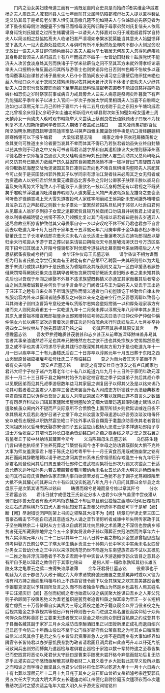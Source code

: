 <!-- { "loadSidebar": true } -->
　　门内之治女美妇德母道三而有一焉既足自附女史具是而始终者实维金华戚君杨之夫人周氏夫人戚君同县人生七年而防其父属睦防陷郡城母杜夫人提以匿林薮乱定又防其母于是祖母老矣家人惧伤其意撤几筵不能如期夫人与伯姊饭必先祭见者为涕下蚤夜祖母侧油油亹亹不少懈已而祖母没无所归鞠于母家弟赘刘氏复偕夫人依焉卑身祗饬刘氏媪爱之过所生褚囊键闭一以诿夫人为择嘉对以归于戚君戚君惇学自持夫人以简淡相之益恊姑髙夫人临诸妇甚严凛凛如奉槃水犹莫能当其意夫人始盥馈拜堂下髙夫人一见大说游处独进夫人与俱时有所不乐愀然危坐却肉不御小大侧足旁睨无敢出一语夫人差甘鲜伺顔色而共之髙夫人每为举七箸居无何髙夫人忽得风痹疾竟其身卧起皆须夫人盖归戚氏十有八年而戚君卒四子一女皆幼田财数十畆族党忧不能济夫人攻苦食淡身处其劳而佚诸子于学米盐薪刍之问不至其耳方未就外傅孝经论语率夫人口授稍长毎反面必问其所与游善士也则笑语异他日否则神色輙不怡故多以谨恪闻蚕事起自课甚苦诸子晨省夫人已仆仆筥箔间夜分诵习怠且寝壁后络织犹未絶也丝入有经口众不足于衣则又缕絮缉絁以佐其阙天暑汗浃背不休诸子更劝夫人少纾其勤夫人曰吾职也吾敢废职而嬉下至麻枲蔬茹料理靡密老农圃者不能加资慈祥虽呼指婢仆如恐伤之岁时祭享前事或病自力戒具旁舍人曰夫人病意是祭阙矣昨暮爨下有声乃能强起乎季年长子以进士入官间一岁次子亦游太学闾里相谓夫人当喜不自胜瞷之泊如也以淳熈元年二月己夘终于寝年六十有二五月戊戌祔于县之东阳乡午塘坞戚君之兆曾祖余庆祖父彦昭子如圭迪功郎新绍兴府嵊县尉次如玉如璧如珵女适进士周天麟孙女一尚幼夫人晚时观书輙能举大义尝读上蔡谢良佐氏语録顾诸子曰既不为禄利复不求人知斯所谓问学者耶夫人期诸子者盖如此铭曰
　　震风凌雨集初龄百忧所坚湔明氷厥逑既辑琴谱鸣馌空案坠书哭声四雏未翼巢欹倾手梭足机口授经翩翩相顾骞脩翎可以下报午塘君
　　大梁张君墓志铭
　　靖康之难中原衣冠屑播荡析之余其变何可胜道主乡论者要当哀其不幸而体其不得已乃若张君者始虽失业终自封殖以芘其宗则于可哀之中又有可书者焉君讳勰字邦和自其逺祖諌议大夫惟则繇泽州髙平徙名数于京师祖复古通议大夫父珪朝请郎母刘氏封安人君生而防其父总角﨑岖兵间又防其母已能悉力敛藏严饬久益困寄食婣戚忽感愤不持一钱掉臂出门周旋四方頫拾仰取数航海歴交阯勃泥诸国其货日凑则曰吾向也不难自屈惧填沟壑陨先人宗祀耳今可止矣于是买田婺州郭外教其子以学同宗有漂泊江淛者往来必周其乏女无归者或为资遣故人以穷归君忻然发槖无纎啬态北客多称之异时公卿家子肤理丰腴以裘马自喜及失倚离势大不能致人小不能致于人虽欲名一技以活身枵然无有以君视之不既贤矣乎君晚节浮湛里闾吐纳自养暇则为人道夷夏土风物产涛波岛溆鱼龙雄竒之变衮衮可听蚤岁径贑吉境上天大雪失道夜投何人家栋宇闳丽如王侯第卧未安闻牖外嘈嘈语且泣杂五方之声起窥之则数十女子羣处一室累然若囚系旦私问于邻邻人吐舌曰君何从见耶主人翁岁岁剽掠子女鬻之逺郡累赀且钜万矣亟闭口勿语且并祸我君上谒请见徐以利害祸福晓譬之初愕不答久乃领解比复过其门有指以语君者曰是翁去岁遇异人遂尽舍故业所掠皆护致付其父母畏事自守一乡以安叹咤不休不知乃君也君亦不自言而去以乾道九年十月九日终于家年五十五淳熈元年六月庚申葬于金华县赤松乡糁岭娶董氏生三子长垓承信郎次蚤夭次未名六女长适进士董濵老次适右迪功郎阎焘以嫠归余未行垓尝从予游于君之葬以铭来请铭曰朔氛涨天兮邑屋墟海涛沃日兮万货区巫阳下招兮归其居出入阡陌兮僮骑都岁时伏腊兮道往初北幕南飘兮来坐隅噫后之人兮思拮据蚤夜敬戒兮持门闾
　　金华汪仲仪母王氏墓志铭
　　谱学昏议不相为谋而相为用昔者氏族之学尝行矣南有王谢北有崔卢品第甲乙聘娶一失其班则俗以为大耻放乎末流乃或挟以相市于是氏族反为昏姻病及其既衰则又混为一区由卑援髙者厥咎僣厥罚常辱厥妖妇乗夫由髙耦卑者厥咎贪厥罚常骄厥妖夫虐妇眡乡者之患未知其孰先后也以吾观于州闾之嫁娶不外慕不逺求族望既称情义亦通宜其家而蕃其后者常必由之尚氏族者诚若是亦何负于世乎言金华之门阀者汪与王为显姓夫人受氏于王出适于汪汪王之睦有自来矣盖予所谓族望称而情义通者也自初盥馈讫于终勤俭自律未尝袨服冶容内外亲以窭谒者随多寡及之曰彼以亲亲之道来空行空反吾恧焉聊以致吾心耳其诲诸子则曰汝曹第专意经史毋以货贩尔志婢妾童奴拊循一以和厚条理家事方有绪而夫人则死矣寿甫五十一实乾道九年十二月癸未葬以淳熈元年八月甲申其乡恵日其原九里曾祖本赠宣教郎祖登承议郎累赠特进考师古夫曰浩子曰仲仪仲俨仲侃仲偁仲僖女六长以疾在室次适曹着次适曹庄次适时伯茂余未行时氏妇后夫人七月亦卒孙男四女二仲仪尝从予游先葬请识乃铭之曰
　　钧其匹燕其宗相其原安其宫
　　乔德瞻墓志铭
　　吾友乔拱德瞻质甚茂貌甚和志乡甚正从前辈游深绎黙味盖非易其言者其事亲油油然若不足也其奉兄惓惓然左右之欲不违也其处宗族乡党惕惕然恐恩意之或不孚也其讲习将求尽乎此其践行亦既深知其难矣方用力于是也乾道九年十一月一日以疾卒年二十有九妻楼氏后百二十日亦卒以淳熈元年十月五日葬于东阳之西山岗里原曾祖应祖瓘考松母杜氏二子豫临铭曰
　　莫之为而为者其天乎苖而不秀者有矣夫呜呼
　　淳安卢君墓志铭
　　新定之有淳安壮县也淳安之有卢氏闻家也君讳大经字子权于诸卢为尊老年七十有八以乾道九年九月十三日终于家明年改元淳熈十一月二十三日葬于县之翰林村始予为新定校官君之季子实缀弟子贠后其叔介季以见既因弟而见其兄叔季游居数年益习其家庭之训复因子以得其父及是以铭来谒乃论其可载者着之盖君少入郡庠三舍法未罢当升名大司成吏方析锱铢于贡法疑典教者导君自理君曰以诉得贡吾耻之且友人刘南武第居次不若以就南武遂不自言久之数诎于有司尽弃科试业归辑其家疆畎垣屋埘圈陂浍无细大皆厘饬遇其暇时繙史赋诗以自适聚族虽众阃内外不键而严交际意所不合愤愤色上面至所倾乡则掀髯谈噱连日夜不休其质易大氐若此晚岁召诸子立堂下命之曰汝震汝雱毋逺游以纾吾劳汝琰汝琯毋怀安以成吾志既授以职防然宴坐絶口不挂外事从容自頥竟于耄耋庶防善佚其老者曾祖文照祖庆孙父哲母宋氏娶亦宋也四子五女监应山税杨九思进士徐孝祥迪功郎段子亨进士方伷张百之其壻也五孙长曰枢余皆幼铭曰间之燕之麋寿绥之基之堂之既右翼之有鬛者丘于彼中林纳诗其藏匪今斯今
　　义乌陈锡母朱氏墓志铭
　　乌伤陈生踵门言曰锡也执经坐下生养死葬之节槩尝有闻今也不幸母之防功衰既御矣大惧不克终大事为师友羞我家君卜稽于陈氏之祖考粤甲午十一月壬寅食百用既戒独幽堂之铭有其石而阙其辞敢稽颡以请予进之席问其世曰系朱氏曾祖绩祖存考逢生十有九年归于家君名则登也问其后曰男五肇将仕郎仲仁进武校尉集将仕郎次乃锡又次镒女二长适詹允恭次适叶松孙男六若古若麟若虚若川若讷余未名女五长适朱大明次适杨烈余尚幼问其行曰母氏资勤俭佐家君理内事自始馈至发有二色犹不怠于训子尤笃婣娅隣里大抵不失其驩心问其寿曰六十有四其没实乾道八年九月十八日问其葬曰金华县之龙盘原于是次第其语而系以铭曰
　　畴旉而绵兮曷晻而泉兮维以章其阡兮
　　分水王君墓志铭
　　君讳日就字成德姓王氏新定分水人也君少以侠气盖里中尝夜猎从骑四出即兽无在者有畜犬呜呜衔衣棰之不却且导且前公独怪之亟随以归明日覆视其处左右虎迹纵横乃叹曰犬人畜也犹知爱其主吾奉父母遗体不自爱可乎于是解【阙】断【阙】尽谢猎徒闭戸防架上书阅之领略其大指不为【阙】绕章句学读史至三国二晋豪杰輙击节不能自已遇其意适或为人诵之音节清厉听者咸竦中年失明传家政于其子坚坐晦黙余二十载时从方士语以自虞若其吐纳屈伸之术盖薄之不深信也尝病乡邻贫者死无所藏表隙地畀之今五十余冢矣将没命子孙以薄葬正衣冠泊然而终享年六十有六实淳熈元年八月二十二日以其年十二月八日葬于县之栁栢乡金堂源曾祖思应祖僎考綝娶方氏前公卒二子琪太学生偊乡贡进士十孙男六长中孚次中实余未名女四曾孙男女三皆幼分水之王中兴以来淳则清范仍世不陨遂为东南望族君虽不试以其概见一二推之殆非浮沉闾巷者予不及识君而中孚中实皆从予游退抑惇饬众皆目之意其必有所自予是以知君之教信行于其家也铭曰
　　是何人斯一榻欲氷孰知其初长雄五陵支牀之龟摩云之鹗二虫得失谁厚谁薄
　　金华汪君将仕墓志铭
　　役重事也于朝廷为大议于郡邑为大政于编民为大命求诸故府弛张废置之变悉矣异时或以义役为请有司方持之而闾里稍相与约上不违县官律令而下以全其族党之欢其意美甚然合散作辍靡克坚定以予耳目所及言之久而不败者独金华西山为然是乡也盖有人焉其姓名字曰汪灌庆衍【阙】基创而纪纲之者也始君以役之病民聚大姓谋曰吾乡之人非父兄则子弟顾閧于役隳恩弛义为耆老羞职是嚚竞者追胥科繇之惮耳率为里正一岁长短相覆亡虑费三十万吾侪盍自实其赀为三等定着役之差次于籍众裒金以畀当役者役之先后视其籍金之多寡视其等他日戸有升降则告于众而进退之焉名虽役而实仰给于众尚何惮众杂然称善即日立要束无违者既又以裒金之烦也则众割田百畆庾之约成登其书于县而各藏其副于家岁三月乡众咸防击豕酾酒旧里正以田授新里正成礼而退自绍兴己巳迄于今防三十年西山役讼不至于公门徃岁郡守呉公芾嘉君之为号其乡曰循理里曰信义以风其余于是君之名与乡皆显君资廉直急人之难不避风雨乡有大事如经界如隅官令长皆倚君以办岁恶饥民羣剽为政者请君画且调兵君曰此直丐升斗以纾死片纸可致闻兵出则穷而搏矣乃遣廵检与君俱君止廵检于家独以数十辈持符逮之至暮皆集已而吏觊赏将悉论以死君伏太守廷曰是曹束手随檄未尝扞格今弃信而就功后复无防岁乎且灌实召之守感悟亟解散其狱黥者财二人君义着于乡大抵若此其举义役所以倡之而和谕之而孚待之而坚且久也君少以赀补将仕郎卒以乾道九年十一月十六日寿六十有七葬以淳熈元年十二月十九日兆于其乡之乌石屏山曾祖文岳祖濬考宗逹娶郭氏男五大任大亨大度大明大声女五长适迪功郎江州德化县尉徐庭玉次适项嵚而卒次适曹结次适时之望次适孟龟年大度大明久从予游先窆谒铭铭曰
